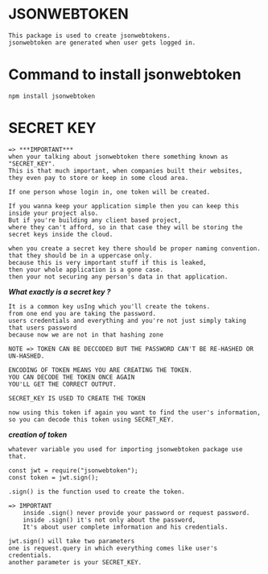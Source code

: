 # JSONWEBTOKEN

    This package is used to create jsonwebtokens.
    jsonwebtoken are generated when user gets logged in.

# Command to install jsonwebtoken

    npm install jsonwebtoken

# SECRET KEY 

    => ***IMPORTANT***
    when your talking about jsonwebtoken there something known as "SECRET_KEY".
    This is that much important, when companies built their websites,
    they even pay to store or keep in some cloud area.

    If one person whose login in, one token will be created.

    If you wanna keep your application simple then you can keep this inside your project also.
    But if you're building any client based project,
    where they can't afford, so in that case they will be storing the secret keys inside the cloud.

    when you create a secret key there should be proper naming convention.
    that they should be in a uppercase only.
    because this is very important stuff if this is leaked,
    then your whole application is a gone case.
    then your not securing any person's data in that application.

***What exactly is a secret key ?***

    It is a common key usIng which you'll create the tokens.
    from one end you are taking the password.
    users credentials and everything and you're not just simply taking that users password
    because now we are not in that hashing zone

    NOTE => TOKEN CAN BE DECCODED BUT THE PASSWORD CAN'T BE RE-HASHED OR UN-HASHED.

    ENCODING OF TOKEN MEANS YOU ARE CREATING THE TOKEN.
    YOU CAN DECODE THE TOKEN ONCE AGAIN
    YOU'LL GET THE CORRECT OUTPUT.

    SECRET_KEY IS USED TO CREATE THE TOKEN

    now using this token if again you want to find the user's information,
    so you can decode this token using SECRET_KEY.

***creation of token***

    whatever variable you used for importing jsonwebtoken package use that.

    const jwt = require("jsonwebtoken");
    const token = jwt.sign();

    .sign() is the function used to create the token.

    => IMPORTANT
        inside .sign() never provide your password or request password.
        inside .sign() it's not only about the password,
        It's about user complete imformation and his credentials.

    jwt.sign() will take two parameters
    one is request.query in which everything comes like user's credentials.
    another parameter is your SECRET_KEY.